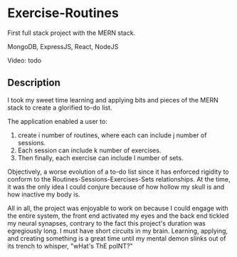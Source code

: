 # Exercise-Routines
First full stack project with the MERN stack.

MongoDB, ExpressJS, React, NodeJS

Video: todo

## Description
I took my sweet time learning and applying bits and pieces of the MERN stack to create a glorified to-do list. 

The application enabled a user to:
1. create i number of routines, where each can include j number of sessions. 
2. Each session can include k number of exercises.
3. Then finally, each exercise can include l number of sets.

Objectively, a worse evolution of a to-do list since it has enforced rigidity to conform to the Routines-Sessions-Exercises-Sets relationships. At the time, it was the only idea I could conjure because of how hollow my skull is and how inactive my body is.

All in all, the project was enjoyable to work on because I could engage with the entire system, the front end activated my eyes and the back end tickled my neural synapses, contrary to the fact this project's duration was egregiously long. I must have short circuits in my brain. Learning, applying, and creating something is a great time until my mental demon slinks out of its trench to whisper, "wHat's ThE poINT?"